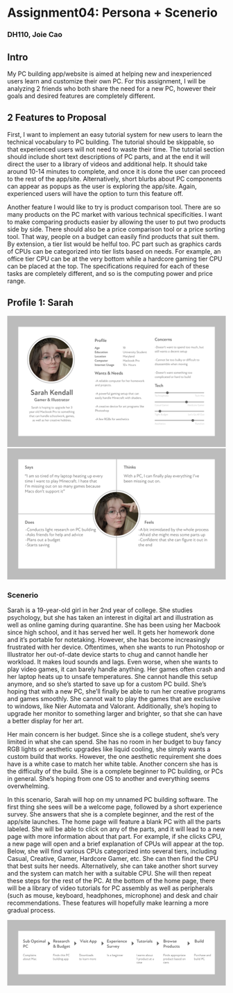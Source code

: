 # Assignment04: Persona + Scenerio 
### DH110, Joie Cao

## Intro
My PC building app/website is aimed at helping new and inexperienced users learn and customize their own PC. For this assignment, I will be analyzing 2 friends who both share the need for a new PC, however their goals and desired features are completely different. 

## 2 Features to Proposal
First, I want to implement an easy tutorial system for new users to learn the technical vocabulary to PC building. The tutorial should be skippable, so that experienced users will not need to waste their time. The tutorial section should include short text descriptions of PC parts, and at the end it will direct the user to a library of videos and additional help. It should take around 10-14 minutes to complete, and once it is done the user can proceed to the rest of the app/site. Alternatively, short blurbs about PC components can appear as popups as the user is exploring the app/site. Again, experienced users will have the option to turn this feature off. 

Another feature I would like to try is product comparison tool. There are so many products on the PC market with various technical specificities. I want to make comparing products easier by allowing the user to put two products side by side. There should also be a price comparison tool or a price sorting tool. That way, people on a budget can easily find products that suit them. By extension, a tier list would be helful too. PC part such as graphics cards of CPUs can be categorized into tier lists based on needs. For example, an office tier CPU can be at the very bottom while a hardcore gaming tier CPU can be placed at the top. The specifications required for each of these tasks are completely different, and so is the computing power and price range. 

## Profile 1: Sarah
![sarah](sarah.jpg)
![sarahe](sarahe.jpg)

### Scenerio 
Sarah is a 19-year-old girl in her 2nd year of college. She studies psychology, but she has taken an interest in digital art and illustration as well as online gaming during quarantine. She has been using her Macbook since high school, and it has served her well. It gets her homework done and it’s portable for notetaking. However, she has become increasingly frustrated with her device. Oftentimes, when she wants to run Photoshop or Illustrator her out-of-date device starts to chug and cannot handle her workload. It makes loud sounds and lags. Even worse, when she wants to play video games, it can barely handle anything. Her games often crash and her laptop heats up to unsafe temperatures. She cannot handle this setup anymore, and so she’s started to save up for a custom PC build. She’s hoping that with a new PC, she’ll finally be able to run her creative programs and games smoothly. She cannot wait to play the games that are exclusive to windows, like Nier Automata and Valorant. Additionally, she’s hoping to upgrade her monitor to something larger and brighter, so that she can have a better display for her art.

Her main concern is her budget. Since she is a college student, she’s very limited in what she can spend. She has no room in her budget to buy fancy RGB lights or aesthetic upgrades like liquid cooling, she simply wants a custom build that works. However, the one aesthetic requirement she does have is a white case to match her white table. Another concern she has is the difficulty of the build. She is a complete beginner to PC building, or PCs in general. She’s hoping from one OS to another and everything seems overwhelming.

In this scenario, Sarah will hop on my unnamed PC building software. The first thing she sees will be a welcome page, followed by a short experience survey. She answers that she is a complete beginner, and the rest of the app/site launches. The home page will feature a blank PC with all the parts labeled. She will be able to click on any of the parts, and it will lead to a new page with more information about that part. For example, if she clicks CPU, a new page will open and a brief explanation of CPUs will appear at the top. Below, she will find various CPUs categorized into several tiers, including Casual, Creative, Gamer, Hardcore Gamer, etc. She can then find the CPU that best suits her needs. Alternatively, she can take another short survey and the system can match her with a suitable CPU. She will then repeat these steps for the rest of the PC. At the bottom of the home page, there will be a library of video tutorials for PC assembly as well as peripherals (such as mouse, keyboard, headphones, microphone) and desk and chair recommendations. These features will hopefully make learning a more gradual process. 

![map1](map1.jpg)

